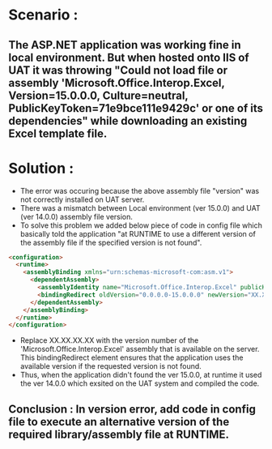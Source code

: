 # Scenario :

## The ASP.NET application was working fine in local environment. But when hosted onto IIS of UAT it was throwing "Could not load file or assembly 'Microsoft.Office.Interop.Excel, Version=15.0.0.0, Culture=neutral, PublicKeyToken=71e9bce111e9429c' or one of its dependencies" while downloading an existing Excel template file.

# Solution :

- The error was occuring because the above assembly file "version" was not correctly installed on UAT server.
- There was a mismatch between Local environment (ver 15.0.0) and UAT (ver 14.0.0) assembly file version.
- To solve this problem we added below piece of code in config file which basically told the application "at RUNTIME to use a different version of the assembly file if the specified version is not found".

```html
<configuration>
  <runtime>
    <assemblyBinding xmlns="urn:schemas-microsoft-com:asm.v1">
      <dependentAssembly>
        <assemblyIdentity name="Microsoft.Office.Interop.Excel" publicKeyToken="71e9bce111e9429c" culture="neutral" />
        <bindingRedirect oldVersion="0.0.0.0-15.0.0.0" newVersion="XX.XX.XX.XX" />
      </dependentAssembly>
    </assemblyBinding>
  </runtime>
</configuration>

```
- Replace XX.XX.XX.XX with the version number of the 'Microsoft.Office.Interop.Excel' assembly that is available on the server. This bindingRedirect element ensures that the application uses the available version if the requested version is not found.
- Thus, when the application didn't found the ver 15.0.0, at runtime it used the ver 14.0.0 which exsited on the UAT system and compiled the code.

## Conclusion : In version error, add code in config file to execute an alternative version of the required library/assembly file at RUNTIME.










